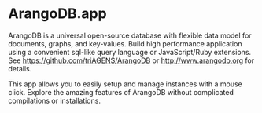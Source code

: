 ArangoDB.app
============

ArangoDB is a universal open-source database with flexible data model for
documents, graphs, and key-values. Build high performance application using a
convenient sql-like query language or JavaScript/Ruby extensions.
See https://github.com/triAGENS/ArangoDB or http://www.arangodb.org
for details.

This app allows you to easily setup and manage instances with a mouse
click. Explore the amazing features of ArangoDB without complicated compilations
or installations.
